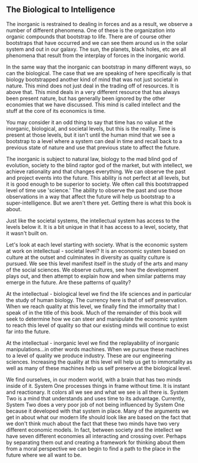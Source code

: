 
## The Biological to Intelligence

The inorganic is restrained to dealing in forces and as a result, we observe a number of different phenomena. One of these is the organization into organic compounds that bootstrap to life.  There are of course other bootstraps that have occurred and we can see them around us in the solar system and out in our galaxy.  The sun, the planets, black holes, etc are all phenomena that result from the interplay of forces in the inorganic world.

In the same way that the inorganic can bootstrap in many different ways, so can the biological.  The case that we are speaking of here specifically is that biology bootstrapped another kind of mind that was not just societal in nature. This mind does not just deal in the trading off of resources.  It is above that.  This mind deals in a very different resource that has always been present nature, but has generally been ignored by the other economies that we have discussed.  This mind is called intellect and the stuff at the core of its economics is time.

You may consider it an odd thing to say that time has no value at the inorganic, biological, and societal levels, but this is the reality.  Time is present at those levels, but it isn't until the human mind that we see a bootstrap to a level where a system can deal in time and recall back to a previous state of nature and use that previous state to affect the future.

The inorganic is subject to natural law, biology to the mad blind god of evolution, society to the blind raptor god of the market, but with intellect, we achieve rationality and that changes everything.  We can observe the past and project events into the future.  This ability is not perfect at all levels, but it is good enough to be superior to society.  We often call this bootstrapped level of time use 'science.'  The ability to observe the past and use those observations in a way that affect the future will help us bootstrap to a super-intelligence.  But we aren't there yet.  Getting there is what this book is about.

Just like the societal systems, the intellectual system has access to the levels below it.  It is a bit unique in that it has access to a level, society, that it wasn't built on.

Let's look at each level starting with society. What is the economic system at work on intellectual - societal level?  It is an economic system based on culture at the outset and culminates in diversity as quality culture is pursued.  We see this level manifest itself in the study of the arts and many of the social sciences.  We observe cultures, see how the development plays out, and then attempt to explain how and when similar patterns may emerge in the future.  Are these patterns of quality?

At the intellectual - biological level we find the life sciences and in particular the study of human biology. The currency here is that of self preservation. When we reach quality at this level, we finally find the immortality that I speak of in the title of this book. Much of the remainder of this book will seek to determine how we can steer and manipulate the economic system to reach this level of quality so that our existing minds will continue to exist far into the future.

At the intellectual - inorganic level we find the replayability of inorganic manipulations...in other words machines. When we pursue these machines to a level of quality we produce industry. These are our engineering sciences. Increasing the quality at this level will help us get to immortality as well as many of these machines help us self preserve at the biological level.

We find ourselves, in our modern world, with a brain that has two minds inside of it. System One processes things in frame without time. It is instant and reactionary. It colors all we see and what we see is all there is. System Two is a mind that understands and uses time to its advantage. Currently, System Two does a very poor job of not being influenced by System One because it developed with that system in place. Many of the arguments we get in about what our modern life should look like are based on the fact that we don't think much about the fact that these two minds have two very different economic models. In fact, between society and the intellect we have seven different economies all interacting and crossing over. Perhaps by separating them out and creating a framework for thinking about them from a moral perspective we can begin to find a path to the place in the future where we all want to be.

